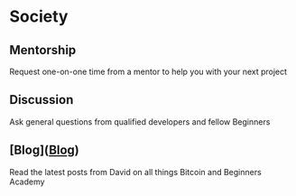 # Society


## Mentorship
Request one-on-one time from a mentor
to help you with your next project  

## Discussion
Ask general questions from qualified
developers and fellow Beginners

## [Blog](<a href="blog">Blog</a>)
Read the latest posts from David on all
things Bitcoin and Beginners Academy
